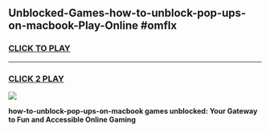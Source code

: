 
## Unblocked-Games-how-to-unblock-pop-ups-on-macbook-Play-Online #omflx
<h3>
<a href="https://news.freeplayer.one?title=how-to-unblock-pop-ups-on-macbook&ref=3">CLICK TO PLAY</a></h3>
<hr>

<h3>
<a href="https://news.freeplayer.one?title=how-to-unblock-pop-ups-on-macbook&ref=3">CLICK 2 PLAY</a>
  
</h3>

<a href="https://news.freeplayer.one?title=how-to-unblock-pop-ups-on-macbook&ref=3"><img src="https://clearcache.store/games.png"></a>


**how-to-unblock-pop-ups-on-macbook games unblocked: Your Gateway to Fun and Accessible Online Gaming**
